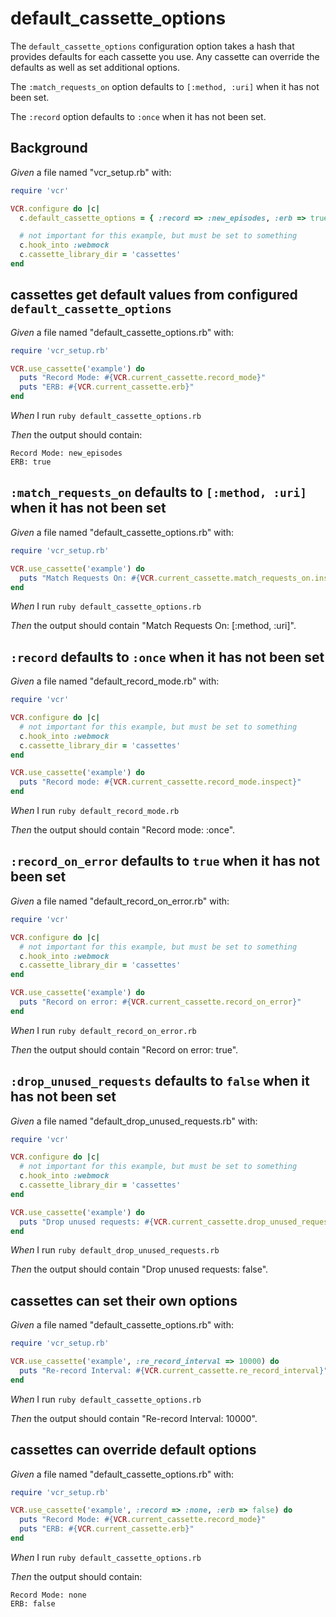 # default_cassette_options

The `default_cassette_options` configuration option takes a hash
  that provides defaults for each cassette you use.  Any cassette
  can override the defaults as well as set additional options.

  The `:match_requests_on` option defaults to `[:method, :uri]` when
  it has not been set.

  The `:record` option defaults to `:once` when it has not been set.

## Background

_Given_ a file named "vcr_setup.rb" with:

```ruby
require 'vcr'

VCR.configure do |c|
  c.default_cassette_options = { :record => :new_episodes, :erb => true }

  # not important for this example, but must be set to something
  c.hook_into :webmock
  c.cassette_library_dir = 'cassettes'
end
```

## cassettes get default values from configured `default_cassette_options`

_Given_ a file named "default_cassette_options.rb" with:

```ruby
require 'vcr_setup.rb'

VCR.use_cassette('example') do
  puts "Record Mode: #{VCR.current_cassette.record_mode}"
  puts "ERB: #{VCR.current_cassette.erb}"
end
```

_When_ I run `ruby default_cassette_options.rb`

_Then_ the output should contain:

```
Record Mode: new_episodes
ERB: true
```

## `:match_requests_on` defaults to `[:method, :uri]` when it has not been set

_Given_ a file named "default_cassette_options.rb" with:

```ruby
require 'vcr_setup.rb'

VCR.use_cassette('example') do
  puts "Match Requests On: #{VCR.current_cassette.match_requests_on.inspect}"
end
```

_When_ I run `ruby default_cassette_options.rb`

_Then_ the output should contain "Match Requests On: [:method, :uri]".

## `:record` defaults to `:once` when it has not been set

_Given_ a file named "default_record_mode.rb" with:

```ruby
require 'vcr'

VCR.configure do |c|
  # not important for this example, but must be set to something
  c.hook_into :webmock
  c.cassette_library_dir = 'cassettes'
end

VCR.use_cassette('example') do
  puts "Record mode: #{VCR.current_cassette.record_mode.inspect}"
end
```

_When_ I run `ruby default_record_mode.rb`

_Then_ the output should contain "Record mode: :once".

## `:record_on_error` defaults to `true` when it has not been set

_Given_ a file named "default_record_on_error.rb" with:

```ruby
require 'vcr'

VCR.configure do |c|
  # not important for this example, but must be set to something
  c.hook_into :webmock
  c.cassette_library_dir = 'cassettes'
end

VCR.use_cassette('example') do
  puts "Record on error: #{VCR.current_cassette.record_on_error}"
end
```

_When_ I run `ruby default_record_on_error.rb`

_Then_ the output should contain "Record on error: true".

## `:drop_unused_requests` defaults to `false` when it has not been set

_Given_ a file named "default_drop_unused_requests.rb" with:

```ruby
require 'vcr'

VCR.configure do |c|
  # not important for this example, but must be set to something
  c.hook_into :webmock
  c.cassette_library_dir = 'cassettes'
end

VCR.use_cassette('example') do
  puts "Drop unused requests: #{VCR.current_cassette.drop_unused_requests}"
end
```

_When_ I run `ruby default_drop_unused_requests.rb`

_Then_ the output should contain "Drop unused requests: false".

## cassettes can set their own options

_Given_ a file named "default_cassette_options.rb" with:

```ruby
require 'vcr_setup.rb'

VCR.use_cassette('example', :re_record_interval => 10000) do
  puts "Re-record Interval: #{VCR.current_cassette.re_record_interval}"
end
```

_When_ I run `ruby default_cassette_options.rb`

_Then_ the output should contain "Re-record Interval: 10000".

## cassettes can override default options

_Given_ a file named "default_cassette_options.rb" with:

```ruby
require 'vcr_setup.rb'

VCR.use_cassette('example', :record => :none, :erb => false) do
  puts "Record Mode: #{VCR.current_cassette.record_mode}"
  puts "ERB: #{VCR.current_cassette.erb}"
end
```

_When_ I run `ruby default_cassette_options.rb`

_Then_ the output should contain:

```
Record Mode: none
ERB: false
```
